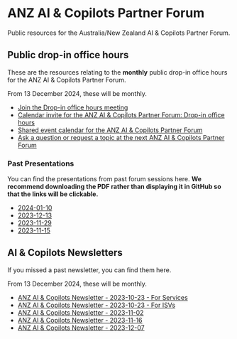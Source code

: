 # ANZ AI &amp; Copilots Partner Forum

Public resources for the Australia/New Zealand AI &amp; Copilots Partner Forum.

## Public drop-in office hours

These are the resources relating to the **monthly** public drop-in office hours for the ANZ AI &amp; Copilots Partner Forum.

From 13 December 2024, these will be monthly.

- [Join the Drop-in office hours meeting](https://aka.ms/anzaicopilotspartnerforum/joinmeeting)
- [Calendar invite for the ANZ AI & Copilots Partner Forum: Drop-in office hours](https://aka.ms/anzaicopilotspartnerforum/dropinics)
- [Shared event calendar for the ANZ AI & Copilots Partner Forum](https://aka.ms/anzaicopilotspartnerforum/calendar)
- [Ask a question or request a topic at the next ANZ AI & Copilots Partner Forum](https://aka.ms/anzaicopilotspartnerforum/questionform)

### Past Presentations

You can find the presentations from past forum sessions here. **We recommend downloading the PDF rather than displaying it in GitHub so that the links will be clickable.**

- [2024-01-10](resources/ANZ.AI.and.Copilots.Partner.Forum.Drop.in.office.hours.2024-01-10.pdf)
- [2023-12-13](resources/ANZ.AI.and.Copilots.Partner.Forum.Drop.in.office.hours.2023-12-13.pdf)
- [2023-11-29](resources/ANZ.AI.and.Copilots.Partner.Forum.Drop.in.office.hours.2023-11-29.pdf)
- [2023-11-15](resources/ANZ.AI.and.Copilots.Partner.Forum.Drop.in.office.hours.2023-11-15.pdf)

## AI & Copilots Newsletters

If you missed a past newsletter, you can find them here.

From 13 December 2024, these will be monthly.

- [ANZ AI & Copilots Newsletter - 2023-10-23 - For Services](/newsletters/Oct%2023%20-%20AI%20&%20Copilot%20News%20and%20Tips.oft)
- [ANZ AI & Copilots Newsletter - 2023-10-23 - For ISVs](/newsletters/Oct%2023%20-%20AI%20&%20Copilot%20News%20and%20Tips.oft)
- [ANZ AI & Copilots Newsletter - 2023-11-02](/newsletters/Nov%202%20-%20AI%20&%20Copilot%20News%20and%20Tips.oft)
- [ANZ AI & Copilots Newsletter - 2023-11-16](/newsletters/Nov%2016%20-%20AI%20&%20Copilot%20News%20and%20Tips%20-%20Ignite%20Edition.oft)
- [ANZ AI & Copilots Newsletter - 2023-12-07](/newsletters/Dec%207%20-%20AI%20&%20Copilot%20News%20and%20Tips.oft)

